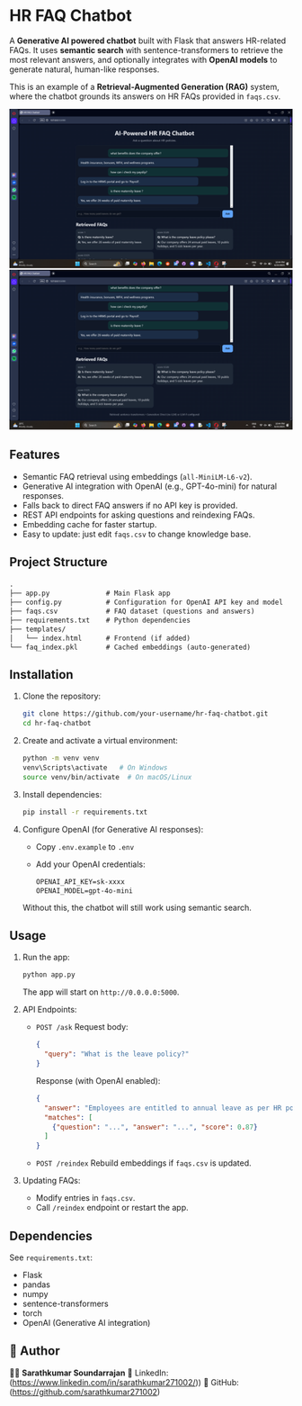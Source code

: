 # HR FAQ Chatbot

A **Generative AI powered chatbot** built with Flask that answers HR-related FAQs.
It uses **semantic search** with sentence-transformers to retrieve the most relevant answers, and optionally integrates with **OpenAI models** to generate natural, human-like responses.

This is an example of a **Retrieval-Augmented Generation (RAG)** system, where the chatbot grounds its answers on HR FAQs provided in `faqs.csv`.

<img src="hrchatbot1.png" alt="hr-faq-chatbot" width="700">
<img src="hrchatbot2.png" alt="hr-faq-chatbot" width="700">

## Features

* Semantic FAQ retrieval using embeddings (`all-MiniLM-L6-v2`).
* Generative AI integration with OpenAI (e.g., GPT-4o-mini) for natural responses.
* Falls back to direct FAQ answers if no API key is provided.
* REST API endpoints for asking questions and reindexing FAQs.
* Embedding cache for faster startup.
* Easy to update: just edit `faqs.csv` to change knowledge base.

## Project Structure

```
.
├── app.py              # Main Flask app
├── config.py           # Configuration for OpenAI API key and model
├── faqs.csv            # FAQ dataset (questions and answers)
├── requirements.txt    # Python dependencies
├── templates/
│   └── index.html      # Frontend (if added)
└── faq_index.pkl       # Cached embeddings (auto-generated)
```

## Installation

1. Clone the repository:

   ```bash
   git clone https://github.com/your-username/hr-faq-chatbot.git
   cd hr-faq-chatbot
   ```

2. Create and activate a virtual environment:

   ```bash
   python -m venv venv
   venv\Scripts\activate   # On Windows
   source venv/bin/activate  # On macOS/Linux
   ```

3. Install dependencies:

   ```bash
   pip install -r requirements.txt
   ```

4. Configure OpenAI (for Generative AI responses):

   * Copy `.env.example` to `.env`
   * Add your OpenAI credentials:

     ```
     OPENAI_API_KEY=sk-xxxx
     OPENAI_MODEL=gpt-4o-mini
     ```

   Without this, the chatbot will still work using semantic search.

## Usage

1. Run the app:

   ```bash
   python app.py
   ```

   The app will start on `http://0.0.0.0:5000`.

2. API Endpoints:

   * `POST /ask`
     Request body:

     ```json
     {
       "query": "What is the leave policy?"
     }
     ```

     Response (with OpenAI enabled):

     ```json
     {
       "answer": "Employees are entitled to annual leave as per HR policy...",
       "matches": [
         {"question": "...", "answer": "...", "score": 0.87}
       ]
     }
     ```

   * `POST /reindex`
     Rebuild embeddings if `faqs.csv` is updated.

3. Updating FAQs:

   * Modify entries in `faqs.csv`.
   * Call `/reindex` endpoint or restart the app.

## Dependencies

See `requirements.txt`:

* Flask
* pandas
* numpy
* sentence-transformers
* torch
* OpenAI (Generative AI integration)


## 📢 Author

👨‍💻 **Sarathkumar Soundarrajan**
📌 LinkedIn: (https://www.linkedin.com/in/sarathkumar271002/))
📌 GitHub: (https://github.com/sarathkumar271002)
